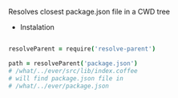 Resolves closest package.json file in a CWD tree

* Instalation

```bash
```


```coffeescript
resolveParent = require('resolve-parent')

path = resolveParent('package.json')
# /what/../ever/src/lib/index.coffee 
# will find package.json file in
# /what/../ever/package.json
```

